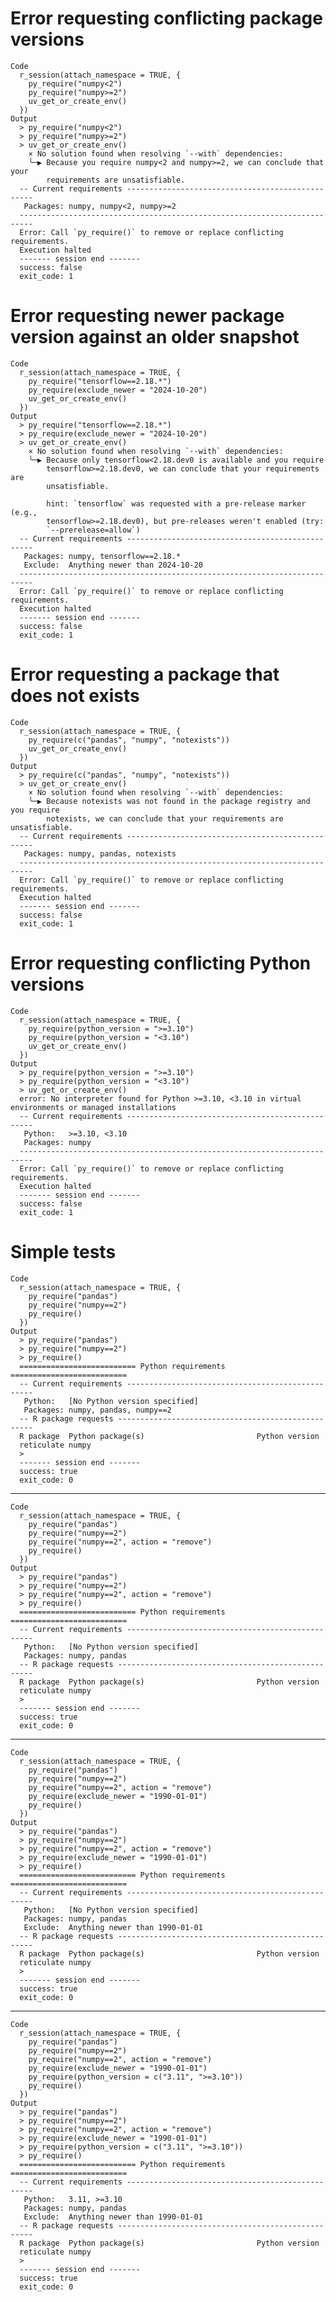 # Error requesting conflicting package versions

    Code
      r_session(attach_namespace = TRUE, {
        py_require("numpy<2")
        py_require("numpy>=2")
        uv_get_or_create_env()
      })
    Output
      > py_require("numpy<2")
      > py_require("numpy>=2")
      > uv_get_or_create_env()
        × No solution found when resolving `--with` dependencies:
        ╰─▶ Because you require numpy<2 and numpy>=2, we can conclude that your
            requirements are unsatisfiable.
      -- Current requirements -------------------------------------------------
       Packages: numpy, numpy<2, numpy>=2
      -------------------------------------------------------------------------
      Error: Call `py_require()` to remove or replace conflicting requirements.
      Execution halted
      ------- session end -------
      success: false
      exit_code: 1

# Error requesting newer package version against an older snapshot

    Code
      r_session(attach_namespace = TRUE, {
        py_require("tensorflow==2.18.*")
        py_require(exclude_newer = "2024-10-20")
        uv_get_or_create_env()
      })
    Output
      > py_require("tensorflow==2.18.*")
      > py_require(exclude_newer = "2024-10-20")
      > uv_get_or_create_env()
        × No solution found when resolving `--with` dependencies:
        ╰─▶ Because only tensorflow<2.18.dev0 is available and you require
            tensorflow>=2.18.dev0, we can conclude that your requirements are
            unsatisfiable.
      
            hint: `tensorflow` was requested with a pre-release marker (e.g.,
            tensorflow>=2.18.dev0), but pre-releases weren't enabled (try:
            `--prerelease=allow`)
      -- Current requirements -------------------------------------------------
       Packages: numpy, tensorflow==2.18.*
       Exclude:  Anything newer than 2024-10-20
      -------------------------------------------------------------------------
      Error: Call `py_require()` to remove or replace conflicting requirements.
      Execution halted
      ------- session end -------
      success: false
      exit_code: 1

# Error requesting a package that does not exists

    Code
      r_session(attach_namespace = TRUE, {
        py_require(c("pandas", "numpy", "notexists"))
        uv_get_or_create_env()
      })
    Output
      > py_require(c("pandas", "numpy", "notexists"))
      > uv_get_or_create_env()
        × No solution found when resolving `--with` dependencies:
        ╰─▶ Because notexists was not found in the package registry and you require
            notexists, we can conclude that your requirements are unsatisfiable.
      -- Current requirements -------------------------------------------------
       Packages: numpy, pandas, notexists
      -------------------------------------------------------------------------
      Error: Call `py_require()` to remove or replace conflicting requirements.
      Execution halted
      ------- session end -------
      success: false
      exit_code: 1

# Error requesting conflicting Python versions

    Code
      r_session(attach_namespace = TRUE, {
        py_require(python_version = ">=3.10")
        py_require(python_version = "<3.10")
        uv_get_or_create_env()
      })
    Output
      > py_require(python_version = ">=3.10")
      > py_require(python_version = "<3.10")
      > uv_get_or_create_env()
      error: No interpreter found for Python >=3.10, <3.10 in virtual environments or managed installations
      -- Current requirements -------------------------------------------------
       Python:   >=3.10, <3.10
       Packages: numpy
      -------------------------------------------------------------------------
      Error: Call `py_require()` to remove or replace conflicting requirements.
      Execution halted
      ------- session end -------
      success: false
      exit_code: 1

# Simple tests

    Code
      r_session(attach_namespace = TRUE, {
        py_require("pandas")
        py_require("numpy==2")
        py_require()
      })
    Output
      > py_require("pandas")
      > py_require("numpy==2")
      > py_require()
      ========================== Python requirements ========================== 
      -- Current requirements -------------------------------------------------
       Python:   [No Python version specified]
       Packages: numpy, pandas, numpy==2
      -- R package requests --------------------------------------------------- 
      R package  Python package(s)                         Python version      
      reticulate numpy                                                         
      > 
      ------- session end -------
      success: true
      exit_code: 0

---

    Code
      r_session(attach_namespace = TRUE, {
        py_require("pandas")
        py_require("numpy==2")
        py_require("numpy==2", action = "remove")
        py_require()
      })
    Output
      > py_require("pandas")
      > py_require("numpy==2")
      > py_require("numpy==2", action = "remove")
      > py_require()
      ========================== Python requirements ========================== 
      -- Current requirements -------------------------------------------------
       Python:   [No Python version specified]
       Packages: numpy, pandas
      -- R package requests --------------------------------------------------- 
      R package  Python package(s)                         Python version      
      reticulate numpy                                                         
      > 
      ------- session end -------
      success: true
      exit_code: 0

---

    Code
      r_session(attach_namespace = TRUE, {
        py_require("pandas")
        py_require("numpy==2")
        py_require("numpy==2", action = "remove")
        py_require(exclude_newer = "1990-01-01")
        py_require()
      })
    Output
      > py_require("pandas")
      > py_require("numpy==2")
      > py_require("numpy==2", action = "remove")
      > py_require(exclude_newer = "1990-01-01")
      > py_require()
      ========================== Python requirements ========================== 
      -- Current requirements -------------------------------------------------
       Python:   [No Python version specified]
       Packages: numpy, pandas
       Exclude:  Anything newer than 1990-01-01
      -- R package requests --------------------------------------------------- 
      R package  Python package(s)                         Python version      
      reticulate numpy                                                         
      > 
      ------- session end -------
      success: true
      exit_code: 0

---

    Code
      r_session(attach_namespace = TRUE, {
        py_require("pandas")
        py_require("numpy==2")
        py_require("numpy==2", action = "remove")
        py_require(exclude_newer = "1990-01-01")
        py_require(python_version = c("3.11", ">=3.10"))
        py_require()
      })
    Output
      > py_require("pandas")
      > py_require("numpy==2")
      > py_require("numpy==2", action = "remove")
      > py_require(exclude_newer = "1990-01-01")
      > py_require(python_version = c("3.11", ">=3.10"))
      > py_require()
      ========================== Python requirements ========================== 
      -- Current requirements -------------------------------------------------
       Python:   3.11, >=3.10
       Packages: numpy, pandas
       Exclude:  Anything newer than 1990-01-01
      -- R package requests --------------------------------------------------- 
      R package  Python package(s)                         Python version      
      reticulate numpy                                                         
      > 
      ------- session end -------
      success: true
      exit_code: 0

